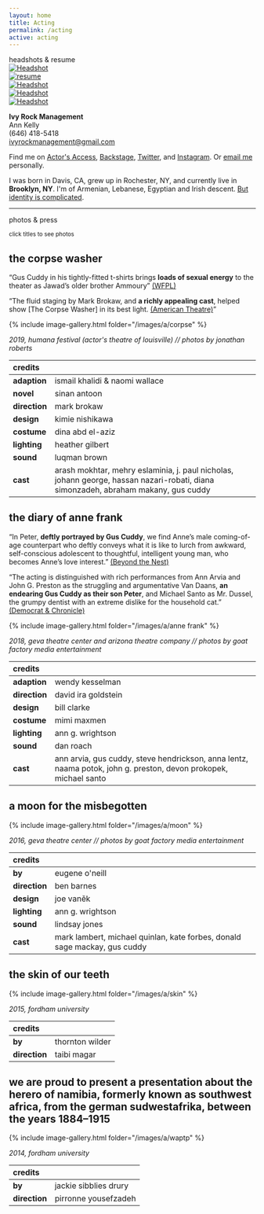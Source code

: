 ```yaml
---
layout: home
title: Acting
permalink: /acting
active: acting
---
```


<div id="intro" class="lh-title dib f1-ns f2-m f2">headshots <span class="i">&</span> resume</div>

<div class="cf mt4">
  <div class="fl w-100 w-50-ns">
  <a class="dim" href="/images/cuddy_headshot.jpg">
    <img src="/images/thumb/cuddy_headshot.jpg" alt="Headshot"/>
  </a>
  </div>
  <div class="fl w-100 w-50-ns">
  <a class="dim" href="/files/cuddy_resume.pdf"><img src="/images/cuddy_resume.jpg" alt="resume"/></a>
  </div>
</div>


<div class="cf">
  <div class="fl w-100 w-third-ns ph1-ns">
  <a class="dim" href="/images/cuddy_headshot1.jpg">
    <img src="/images/thumb/cuddy_headshot1.jpg" alt="Headshot"/>
  </a>
  </div>
  <div class="fl w-100 w-third-ns ph1-ns">
  <a class="dim" href="/images/cuddy_headshot2.jpg">
    <img src="/images/thumb/cuddy_headshot2.jpg" alt="Headshot"/>
  </a>
  </div>
  <div class="fl w-100 w-third-ns ph1-ns">
  <a class="dim" href="/images/cuddy_headshot3.jpg">
    <img src="/images/thumb/cuddy_headshot3.jpg" alt="Headshot"/>
  </a>
  </div>
</div>


**Ivy Rock Management** <br />
Ann Kelly <br />
(646) 418-5418 <br />
ivyrockmanagement@gmail.com

Find me on [Actor's Access](http://resumes.actorsaccess.com/guscuddy), [Backstage](http://backstage.com/u/guscuddy),  [Twitter](http://twitter.com/guscuddy), and [Instagram](http://instagram.com/guscuddy). Or [email me](mailto:gus.cuddy@gmail.com) personally.

I was born in Davis, CA, grew up in Rochester, NY, and currently live in **Brooklyn, NY**. I'm of Armenian, Lebanese, Egyptian and Irish descent. [But identity is complicated](/2dracism).

---

<div id="intro" class="lh-title dib f1-ns f2-m f2">photos <span class="i">&</span> press</div>

<small class="i">click titles to see photos</small>

<h2 id="intro" class="f3 mt1"><a class="link pointer no-underline hover-red" id="show_corpse">the corpse washer</a></h2>
<div id="corpse">

<p>&#8220;Gus Cuddy in his tightly-fitted t-shirts brings <strong>loads of sexual energy</strong> to the theater as Jawad’s older brother Ammoury&#8221; <a href="https://wfpl.org/review-periphery-narratives-take-center-stage-in-actors-corpse-washer/">(WFPL)</a></p>

<p>&#8220;The fluid staging by Mark Brokaw, and <strong>a richly appealing cast</strong>, helped show [The Corpse Washer] in its best light. <a href="https://www.americantheatre.org/2019/04/28/humanas-changing-conversation-and-who-leads-it/">(American Theatre)</a>&#8221;</p>


{% include image-gallery.html folder="/images/a/corpse" %}

<p><em>2019, humana festival (actor's theatre of louisville) // photos by jonathan roberts</em></p>

<table>
<colgroup>
<col style="text-align:left;"/>
<col style="text-align:left;"/>
</colgroup>

<thead>
<tr>
  <th style="text-align:left;">credits</th>
  <th style="text-align:left;"></th>
</tr>
</thead>

<tbody>
<tr>
  <td style="text-align:left;"><strong>adaption</strong></td>
  <td style="text-align:left;">ismail khalidi &amp; naomi wallace</td>
</tr>
<tr>
  <td style="text-align:left;"><strong>novel</strong></td>
  <td style="text-align:left;">sinan antoon</td>
</tr>
<tr>
  <td style="text-align:left;"><strong>direction</strong></td>
  <td style="text-align:left;">mark brokaw</td>
</tr>
<tr>
  <td style="text-align:left;"><strong>design</strong></td>
  <td style="text-align:left;">kimie nishikawa</td>
</tr>
<tr>
  <td style="text-align:left;"><strong>costume</strong></td>
  <td style="text-align:left;">dina abd el-aziz</td>
</tr>
<tr>
  <td style="text-align:left;"><strong>lighting</strong></td>
  <td style="text-align:left;">heather gilbert</td>
</tr>
<tr>
  <td style="text-align:left;"><strong>sound</strong></td>
  <td style="text-align:left;">luqman brown</td>
</tr>
<tr>
  <td style="text-align:left;"><strong>cast</strong></td>
  <td style="text-align:left;">arash mokhtar, mehry eslaminia, j. paul nicholas, johann george, hassan nazari-robati, diana simonzadeh, abraham makany, gus cuddy</td>
</tr>
</tbody>
</table>

</div>

<h2 id="intro" class="f3 mt4"><a class="link pointer no-underline hover-red" id="show_anne">the diary of anne frank</a></h2>
<div id="anne">

<p>&#8220;In Peter, <strong>deftly portrayed by Gus Cuddy</strong>, we find Anne’s male coming-of-age counterpart who deftly conveys what it is like to lurch from awkward, self-conscious adolescent to thoughtful, intelligent young man, who becomes Anne’s love interest.&#8221; <a href="https://rochester.beyondthenest.com/content/beyond-nests-review-gevas-diary-anne-frank">(Beyond the Nest)</a></p>

<p>&#8220;The acting is distinguished with rich performances from Ann Arvia and John G. Preston as the struggling and argumentative Van Daans, <strong>an endearing Gus Cuddy as their son Peter</strong>, and Michael Santo as Mr. Dussel, the grumpy dentist with an extreme dislike for the household cat.&#8221; <a href="https://www.democratandchronicle.com/story/lifestyle/2018/02/20/stirring-hendrickson-performance-brings-anne-frank-new-heights/353717002/">(Democrat &amp; Chronicle)</a></p>


{% include image-gallery.html folder="/images/a/anne frank" %}

<p><em>2018, geva theatre center and arizona theatre company // photos by goat factory media entertainment</em></p>

<table>
<colgroup>
<col style="text-align:left;"/>
<col style="text-align:left;"/>
</colgroup>

<thead>
<tr>
  <th style="text-align:left;">credits</th>
  <th style="text-align:left;"></th>
</tr>
</thead>

<tbody>
<tr>
  <td style="text-align:left;"><strong>adaption</strong></td>
  <td style="text-align:left;">wendy kesselman</td>
</tr>
<tr>
  <td style="text-align:left;"><strong>direction</strong></td>
  <td style="text-align:left;">david ira goldstein</td>
</tr>
<tr>
  <td style="text-align:left;"><strong>design</strong></td>
  <td style="text-align:left;">bill clarke</td>
</tr>
<tr>
  <td style="text-align:left;"><strong>costume</strong></td>
  <td style="text-align:left;">mimi maxmen</td>
</tr>
<tr>
  <td style="text-align:left;"><strong>lighting</strong></td>
  <td style="text-align:left;">ann g. wrightson</td>
</tr>
<tr>
  <td style="text-align:left;"><strong>sound</strong></td>
  <td style="text-align:left;">dan roach</td>
</tr>
<tr>
  <td style="text-align:left;"><strong>cast</strong></td>
  <td style="text-align:left;">ann arvia, gus cuddy, steve hendrickson, anna lentz, naama potok, john g. preston, devon prokopek, michael santo</td>
</tr>
</tbody>
</table>
</div>

<h2 id="intro" class="f3 mt4"><a class="link pointer no-underline hover-red" id="show_moon">a moon for the misbegotten</a></h2>

<div id="moon">

{% include image-gallery.html folder="/images/a/moon" %}

<p><em>2016, geva theatre center // photos by goat factory media entertainment</em></p>

<table>
<colgroup>
<col style="text-align:left;"/>
<col style="text-align:left;"/>
</colgroup>

<thead>
<tr>
  <th style="text-align:left;">credits</th>
  <th style="text-align:left;"></th>
</tr>
</thead>

<tbody>
<tr>
  <td style="text-align:left;"><strong>by</strong></td>
  <td style="text-align:left;">eugene o'neill</td>
</tr>
<tr>
  <td style="text-align:left;"><strong>direction</strong></td>
  <td style="text-align:left;">ben barnes</td>
</tr>
<tr>
  <td style="text-align:left;"><strong>design</strong></td>
  <td style="text-align:left;">joe vaněk</td>
</tr>
<tr>
  <td style="text-align:left;"><strong>lighting</strong></td>
  <td style="text-align:left;">ann g. wrightson</td>
</tr>
<tr>
  <td style="text-align:left;"><strong>sound</strong></td>
  <td style="text-align:left;">lindsay jones</td>
</tr>
<tr>
  <td style="text-align:left;"><strong>cast</strong></td>
  <td style="text-align:left;">mark lambert, michael quinlan, kate forbes, donald sage mackay, gus cuddy</td>
</tr>
</tbody>
</table>

</div>


<h2 id="intro" class="f3 mt4"><a class="link pointer no-underline hover-red" id="show_skin">the skin of our teeth</a></h2>
<div id="skin">

{% include image-gallery.html folder="/images/a/skin" %}

<p><em>2015, fordham university</em></p>

<table>
<colgroup>
<col style="text-align:left;"/>
<col style="text-align:left;"/>
</colgroup>

<thead>
<tr>
  <th style="text-align:left;">credits</th>
  <th style="text-align:left;"></th>
</tr>
</thead>

<tbody>
<tr>
  <td style="text-align:left;"><strong>by</strong></td>
  <td style="text-align:left;">thornton wilder</td>
</tr>
<tr>
  <td style="text-align:left;"><strong>direction</strong></td>
  <td style="text-align:left;">taibi magar</td>
</tr>
</tbody>
</table>
</div>

<h2 id="intro" class="f3 mt4"><a class="link pointer no-underline hover-red" id="show_proud">we are proud to present a presentation about the herero of namibia, formerly known as southwest africa, from the german sudwestafrika, between the years 1884–1915</a></h2>

<div id="proud">

{% include image-gallery.html folder="/images/a/waptp" %}

<p><em>2014, fordham university</em></p>

<table>
<colgroup>
<col style="text-align:left;"/>
<col style="text-align:left;"/>
</colgroup>

<thead>
<tr>
  <th style="text-align:left;">credits</th>
  <th style="text-align:left;"></th>
</tr>
</thead>

<tbody>
<tr>
  <td style="text-align:left;"><strong>by</strong></td>
  <td style="text-align:left;">jackie sibblies drury</td>
</tr>
<tr>
  <td style="text-align:left;"><strong>direction</strong></td>
  <td style="text-align:left;">pirronne yousefzadeh</td>
</tr>
</tbody>
</table>


</div>

<script>
  $(document).ready(function(){
  $("#show_skin").click(function(){
    $("#skin").toggle();
  });
  $("#show_corpse").click(function(){
    $("#corpse").toggle();
  });
  $("#show_anne").click(function(){
    $("#anne").toggle();
  });
  $("#show_moon").click(function(){
    $("#moon").toggle();
  });
  $("#show_proud").click(function(){
    $("#proud").toggle();
  });
});
  </script>


